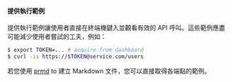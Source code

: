 #### 提供執行範例

提供執行範例讓使用者直接在終端機鍵入並觀看有效的 API 呼叫。這些範例應盡可能減少使用者嘗試的工夫，例如：

```bash
$ export TOKEN=... # acquire from dashboard
$ curl -is https://$TOKEN@service.com/users
```

若您使用 [prmd](https://github.com/interagent/prmd) to 建立 Markdown 文件，您可以直接取得各端點的範例。
